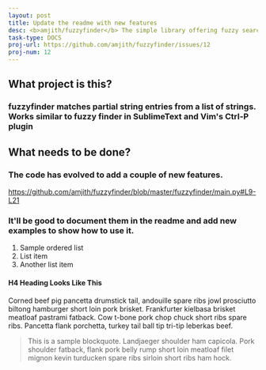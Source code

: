 ```yaml
---
layout: post
title: Update the readme with new features
desc: <b>amjith/fuzzyfinder</b> The simple library offering fuzzy search filtering of Python lists could use a writing hand.
task-type: DOCS
proj-url: https://github.com/amjith/fuzzyfinder/issues/12
proj-num: 12
---
```


## What project is this?

### fuzzyfinder matches partial string entries from a list of strings. Works similar to fuzzy finder in SublimeText and Vim's Ctrl-P plugin

## What needs to be done?

### The code has evolved to add a couple of new features.

https://github.com/amjith/fuzzyfinder/blob/master/fuzzyfinder/main.py#L9-L21

### It'll be good to document them in the readme and add new examples to show how to use it.

1. Sample ordered list
2. List item 
3. Another list item

#### H4 Heading Looks Like This

Corned beef pig pancetta drumstick tail, andouille spare ribs jowl prosciutto biltong hamburger short loin pork brisket. Frankfurter kielbasa brisket meatloaf pastrami fatback. Cow t-bone pork chop chuck short ribs spare ribs. Pancetta flank porchetta, turkey tail ball tip tri-tip leberkas beef.

> This is a sample blockquote. Landjaeger shoulder ham capicola. 
> Pork shoulder fatback, flank pork belly rump short loin meatloaf filet mignon kevin turducken spare ribs sirloin short ribs ham hock.

